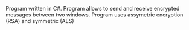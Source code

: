 Program written in C#. Program allows to send and receive encrypted messages between two windows. Program uses assymetric encryption (RSA) and symmetric (AES)
